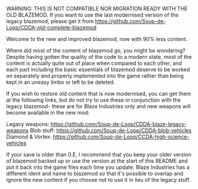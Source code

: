 WARNING: THIS IS NOT COMPATIBLE NOR MIGRATION READY WITH THE OLD BLAZEMOD. If you want to use the last modernised version of the legacy blazemod,
please get it from https://github.com/Soup-de-Loop/CDDA-old-complete-blazemod

Welcome to the new and improved blazemod, now with 90% less content. 

Where did most of the content of blazemod go, you might be wondering? Despite having gotten the quality of the code to a modern state, most of the
content is actually quite out of place when compared to each other, and each part including the basic essentials of blazemod deserve to be worked on
separately and properly implemented into the game rather than being kept in an uneasy limbo or left to be deleted.

If you wish to restore old content that is now modernised, you can get them at the following links, but do not try to use these in conjunction with
the legacy blazemod- these are for Blaze Industries only and new weapons will become available in the new mod:

Legacy weapons:   https://github.com/Soup-de-Loop/CDDA-blaze-legacy-weapons
Blob stuff:       https://github.com/Soup-de-Loop/CDDA-blob-vehicles
Diamond & Vortex: https://github.com/Soup-de-Loop/CCDA-high-science-vehicles

If your save is older than 0.E, I recommend that you keep your older version of blazemod backed up or use the version at the start of this README
and put it back into the game files each time you update. Blaze Industries has a different ident and name to blazemod so that it's possible to
overlap and ignore the new content if you choose not to use it in lieu of the legacy stuff.
